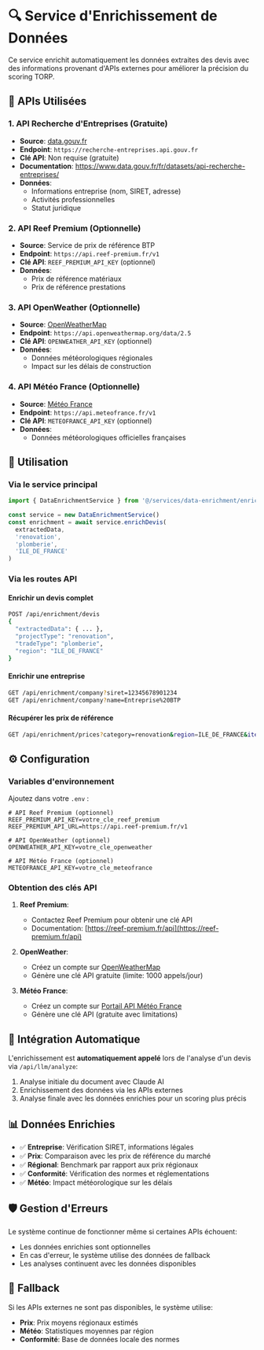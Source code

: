 # 🔍 Service d'Enrichissement de Données

Ce service enrichit automatiquement les données extraites des devis avec des informations provenant d'APIs externes pour améliorer la précision du scoring TORP.

## 📡 APIs Utilisées

### 1. API Recherche d'Entreprises (Gratuite)
- **Source**: [data.gouv.fr](https://www.data.gouv.fr/fr/datasets/api-recherche-entreprises/)
- **Endpoint**: `https://recherche-entreprises.api.gouv.fr`
- **Clé API**: Non requise (gratuite)
- **Documentation**: https://www.data.gouv.fr/fr/datasets/api-recherche-entreprises/
- **Données**:
  - Informations entreprise (nom, SIRET, adresse)
  - Activités professionnelles
  - Statut juridique

### 2. API Reef Premium (Optionnelle)
- **Source**: Service de prix de référence BTP
- **Endpoint**: `https://api.reef-premium.fr/v1`
- **Clé API**: `REEF_PREMIUM_API_KEY` (optionnel)
- **Données**:
  - Prix de référence matériaux
  - Prix de référence prestations

### 3. API OpenWeather (Optionnelle)
- **Source**: [OpenWeatherMap](https://openweathermap.org/api)
- **Endpoint**: `https://api.openweathermap.org/data/2.5`
- **Clé API**: `OPENWEATHER_API_KEY` (optionnel)
- **Données**:
  - Données météorologiques régionales
  - Impact sur les délais de construction

### 4. API Météo France (Optionnelle)
- **Source**: [Météo France](https://portail-api.meteofrance.fr/)
- **Endpoint**: `https://api.meteofrance.fr/v1`
- **Clé API**: `METEOFRANCE_API_KEY` (optionnel)
- **Données**:
  - Données météorologiques officielles françaises

## 🚀 Utilisation

### Via le service principal

```typescript
import { DataEnrichmentService } from '@/services/data-enrichment/enrichment-service'

const service = new DataEnrichmentService()
const enrichment = await service.enrichDevis(
  extractedData,
  'renovation',
  'plomberie',
  'ILE_DE_FRANCE'
)
```

### Via les routes API

#### Enrichir un devis complet
```bash
POST /api/enrichment/devis
{
  "extractedData": { ... },
  "projectType": "renovation",
  "tradeType": "plomberie",
  "region": "ILE_DE_FRANCE"
}
```

#### Enrichir une entreprise
```bash
GET /api/enrichment/company?siret=12345678901234
GET /api/enrichment/company?name=Entreprise%20BTP
```

#### Récupérer les prix de référence
```bash
GET /api/enrichment/prices?category=renovation&region=ILE_DE_FRANCE&item=plomberie
```

## ⚙️ Configuration

### Variables d'environnement

Ajoutez dans votre `.env` :

```env
# API Reef Premium (optionnel)
REEF_PREMIUM_API_KEY=votre_cle_reef_premium
REEF_PREMIUM_API_URL=https://api.reef-premium.fr/v1

# API OpenWeather (optionnel)
OPENWEATHER_API_KEY=votre_cle_openweather

# API Météo France (optionnel)
METEOFRANCE_API_KEY=votre_cle_meteofrance
```

### Obtention des clés API

1. **Reef Premium**:
   - Contactez Reef Premium pour obtenir une clé API
   - Documentation: [https://reef-premium.fr/api](https://reef-premium.fr/api)

2. **OpenWeather**:
   - Créez un compte sur [OpenWeatherMap](https://openweathermap.org/api)
   - Génère une clé API gratuite (limite: 1000 appels/jour)

3. **Météo France**:
   - Créez un compte sur [Portail API Météo France](https://portail-api.meteofrance.fr/)
   - Génère une clé API (gratuite avec limitations)

## 🔄 Intégration Automatique

L'enrichissement est **automatiquement appelé** lors de l'analyse d'un devis via `/api/llm/analyze`:

1. Analyse initiale du document avec Claude AI
2. Enrichissement des données via les APIs externes
3. Analyse finale avec les données enrichies pour un scoring plus précis

## 📊 Données Enrichies

- ✅ **Entreprise**: Vérification SIRET, informations légales
- ✅ **Prix**: Comparaison avec les prix de référence du marché
- ✅ **Régional**: Benchmark par rapport aux prix régionaux
- ✅ **Conformité**: Vérification des normes et réglementations
- ✅ **Météo**: Impact météorologique sur les délais

## 🛡️ Gestion d'Erreurs

Le système continue de fonctionner même si certaines APIs échouent:
- Les données enrichies sont optionnelles
- En cas d'erreur, le système utilise des données de fallback
- Les analyses continuent avec les données disponibles

## 🔧 Fallback

Si les APIs externes ne sont pas disponibles, le système utilise:
- **Prix**: Prix moyens régionaux estimés
- **Météo**: Statistiques moyennes par région
- **Conformité**: Base de données locale des normes

